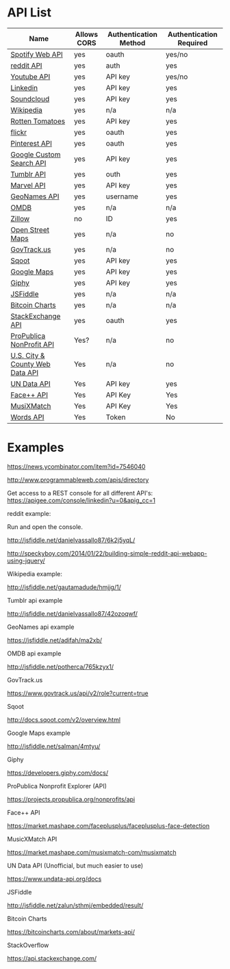 # API List

| **Name**                                                                   | **Allows CORS** | **Authentication Method** | **Authentication Required** |
| -------------------------------------------------------------------------- | --------------- | ------------------------- | --------------------------- |
| [Spotify Web API](https://developer.spotify.com/web-api/)                  | yes             | oauth                     | yes/no                      |
| [reddit API](https://www.reddit.com/dev/api)                               | yes             | auth                      | yes                         |
| [Youtube API](https://www.youtube.com/yt/dev/api-resources.html)           | yes             | API key                   | yes/no                      |
| [Linkedin](https://developer.linkedin.com/)                                | yes             | API key                   | yes                         |
| [Soundcloud](https://developers.soundcloud.com/docs/api/guide)             | yes             | API key                   | yes                         |
| [Wikipedia](https://www.mediawiki.org/wiki/API:Main_page)                  | yes             | n/a                       | n/a                         |
| [Rotten Tomatoes](https://developer.fandango.com/Rotten_Tomatoes)          | yes             | API key                   | yes                         |
| [flickr](https://www.flickr.com/services/api/)                             | yes             | oauth                     | yes                         |
| [Pinterest API](https://developers.pinterest.com/)                         | yes             | oauth                     | yes                         |
| [Google Custom Search API](https://developers.google.com/custom-search/)   | yes             | API key                   | yes                         |
| [Tumblr API](https://www.tumblr.com/docs/en/api/v2)                        | yes             | outh                      | yes                         |
| [Marvel API](https://developer.marvel.com/)                                | yes             | API key                   | yes                         |
| [GeoNames API](http://www.geonames.org/export/web-services.html)           | yes             | username                  | yes                         |
| [OMDB](http://www.omdbapi.com/)                                            | yes             | n/a                       | n/a                         |
| [Zillow](http://www.zillow.com/howto/api/APIOverview.htm)                  | no              | ID                        | yes                         |
| [Open Street Maps](http://wiki.openstreetmap.org/wiki/API_v0.6)            | yes             | n/a                       | no                          |
| [GovTrack.us](https://www.govtrack.us/developers/api)                      | yes             | n/a                       | no                          |
| [Sqoot](http://docs.sqoot.com/v2/overview.html)                            | yes             | API key                   | yes                         |
| [Google Maps](https://developers.google.com/maps/)                         | yes             | API key                   | yes                         |
| [Giphy](https://api.giphy.com/)                                            | yes             | API key                   | yes                         |
| [JSFiddle](http://doc.jsfiddle.net/api/)                                   | yes             | n/a                       | n/a                         |
| [Bitcoin Charts](https://bitcoincharts.com/about/markets-api/)             | yes             | n/a                       | n/a                         |
| [StackExchange API](https://api.stackexchange.com/)                        | yes             | oauth                     | yes                         |
| [ProPublica NonProfit API](https://projects.propublica.org/nonprofits/api) | Yes?            | n/a                       | no                          |
| [U.S. City & County Web Data API](http://api.sba.gov/doc/geodata.html)     | Yes             | n/a                       | no                          |
| [UN Data API](https://www.undata-api.org/)                                 | Yes             | API key                   | yes                         |
| [Face++ API](http://www.faceplusplus.com/api-overview/)                    | Yes             | API Key                   | Yes                         |
| [MusiXMatch](https://developer.musixmatch.com/)                            | Yes             | API Key                   | Yes                         |
| [Words API](https://www.wordsapi.com/)                                     | Yes             | Token                     | No                          |

# Examples

<https://news.ycombinator.com/item?id=7546040>

<http://www.programmableweb.com/apis/directory>

Get access to a REST console for all different API's: <https://apigee.com/console/linkedin?u=0&apig_cc=1>

reddit example:

Run and open the console.

<http://jsfiddle.net/danielvassallo87/6k2j5yqL/>

<http://speckyboy.com/2014/01/22/building-simple-reddit-api-webapp-using-jquery/>

Wikipedia example:

<http://jsfiddle.net/gautamadude/hmjjg/1/>

Tumblr api example

<http://jsfiddle.net/danielvassallo87/42ozoqwf/>

GeoNames api example

<https://jsfiddle.net/adifah/ma2xb/>

OMDB api example

<http://jsfiddle.net/potherca/765kzyx1/>

GovTrack.us

<https://www.govtrack.us/api/v2/role?current=true>

Sqoot

<http://docs.sqoot.com/v2/overview.html>

Google Maps example

<http://jsfiddle.net/salman/4mtyu/>

Giphy

<https://developers.giphy.com/docs/>

ProPublica Nonprofit Explorer (API)

<https://projects.propublica.org/nonprofits/api>

Face++ API

<https://market.mashape.com/faceplusplus/faceplusplus-face-detection>

MusicXMatch API

<https://market.mashape.com/musixmatch-com/musixmatch>

UN Data API (Unofficial, but much easier to use)

<https://www.undata-api.org/docs>

JSFiddle

<http://jsfiddle.net/zalun/sthmj/embedded/result/>

Bitcoin Charts

<https://bitcoincharts.com/about/markets-api/>

StackOverflow

<https://api.stackexchange.com/>
